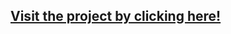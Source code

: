 ## [Visit the project by clicking here!](https://lucaasoliveira.github.io/Front-end--ModuleI-evaluation/)
